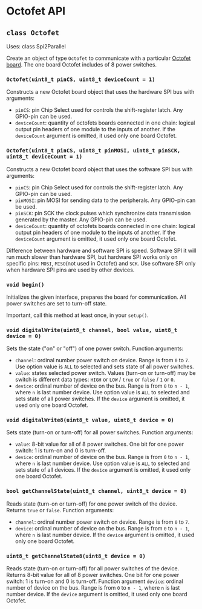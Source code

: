 # Octofet API

## `class Octofet`

Uses: class Spi2Parallel

Create an object of type `Octofet` to communicate with a particular [Octofet board](https://my.amperka.com/modules/octofet). The one board Octofet includes of 8 power switches.

### `Octofet(uint8_t pinCS, uint8_t deviceCount = 1)`

Constructs a new Octofet board object that uses the hardware SPI bus with arguments:

- `pinCS`: pin Chip Select used for controls the shift-register latch. Any GPIO-pin can be used.
- `deviceCount`: quantity of octofets boards connected in one chain: logical output pin headers of one module to the inputs of another. If the `deviceCount` argument is omitted, it used only one board Octofet.

### `Octofet(uint8_t pinCS, uint8_t pinMOSI, uint8_t pinSCK, uint8_t deviceCount = 1)`

Constructs a new Octofet board object that uses the software SPI bus with arguments:

- `pinCS`: pin Chip Select used for controls the shift-register latch. Any GPIO-pin can be used.
- `pinMOSI`: pin MOSI for sending data to the peripherals. Any GPIO-pin can be used.
- `pinSCK`: pin SCK the clock pulses which synchronize data transmission generated by the master. Any GPIO-pin can be used.
- `deviceCount`: quantity of octofets boards connected in one chain: logical output pin headers of one module to the inputs of another. If the `deviceCount` argument is omitted, it used only one board Octofet.

Difference between hardware and software SPI is speed. Software SPI it will run much slower than hardware SPI, but hardware SPI works only on specific pins: `MOSI`, `MISO`(not used in Octofet) and `SCK`. Use software SPI only when hardware SPI pins are used by other devices.

### `void begin()`

Initializes the given interface, prepares the board for communication. All power switches are set to turn-off state.

Important, call this method at least once, in your `setup()`.

### `void digitalWrite(uint8_t channel, bool value, uint8_t device = 0)`

Sets the state ("on" or "off") of one power switch. Function arguments:

- `channel`: ordinal number power switch on device. Range is from `0` to `7`. Use option value is `ALL` to selected and sets state of all power switches.
- `value`: states selected power switch. Values (turn-on or turn-off) may be switch is different data types: `HIGH` or `LOW` / `true` or `false` / `1` or `0`.
- `device`: ordinal number of device on the bus. Range is from `0` to `n - 1`, where `n` is last number device. Use option value is `ALL` to selected and sets state of all power switches. If the `device` argument is omitted, it used only one board Octofet.

### `void digitalWrite8(uint8_t value, uint8_t device = 0)`

Sets state (turn-on or turn-off) for all power switches. Function arguments:

- `value`: 8-bit value for all of 8 power switches. One bit for one power switch: 1 is turn-on and 0 is turn-off.
- `device`: ordinal number of device on the bus. Range is from `0` to `n - 1`, where `n` is last number device. Use option value is `ALL` to selected and sets state of all devices. If the `device` argument is omitted, it used only one board Octofet.

### `bool getChannelState(uint8_t channel, uint8_t device = 0)`

Reads state (turn-on or turn-off) for one power switch of the device. Returns `true` or `false`. Function arguments:

- `channel`: ordinal number power switch on device. Range is from `0` to `7`.
- `device`: ordinal number of device on the bus. Range is from `0` to `n - 1`, where `n` is last number device. If the `device` argument is omitted, it used only one board Octofet.

### `uint8_t getChannelState8(uint8_t device = 0)`

Reads state (turn-on or turn-off) for all power switches of the device. Returns 8-bit value for all of 8 power switches. One bit for one power switch: 1 is turn-on and 0 is turn-off. Function argument `device`: ordinal number of device on the bus. Range is from `0` to `n - 1`, where `n` is last number device. If the `device` argument is omitted, it used only one board Octofet.
